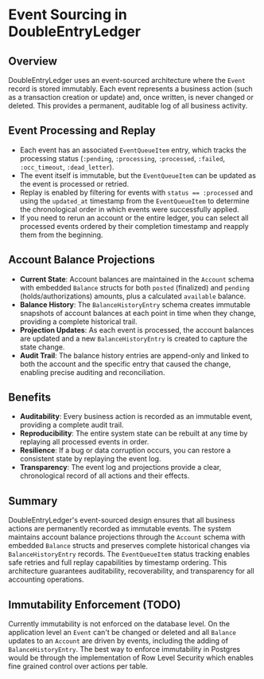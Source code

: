
# Event Sourcing in DoubleEntryLedger

## Overview

DoubleEntryLedger uses an event-sourced architecture where the `Event` record is stored immutably. Each event represents a business action (such as a transaction creation or update) and, once written, is never changed or deleted. This provides a permanent, auditable log of all business activity.

## Event Processing and Replay

- Each event has an associated `EventQueueItem` entry, which tracks the processing status (`:pending`, `:processing`, `:processed`, `:failed`, `:occ_timeout`, `:dead_letter`).
- The event itself is immutable, but the `EventQueueItem` can be updated as the event is processed or retried.
- Replay is enabled by filtering for events with `status == :processed` and using the `updated_at` timestamp from the `EventQueueItem` to determine the chronological order in which events were successfully applied.
- If you need to rerun an account or the entire ledger, you can select all processed events ordered by their completion timestamp and reapply them from the beginning.

## Account Balance Projections

- **Current State**: Account balances are maintained in the `Account` schema with embedded `Balance` structs for both `posted` (finalized) and `pending` (holds/authorizations) amounts, plus a calculated `available` balance.
- **Balance History**: The `BalanceHistoryEntry` schema creates immutable snapshots of account balances at each point in time when they change, providing a complete historical trail.
- **Projection Updates**: As each event is processed, the account balances are updated and a new `BalanceHistoryEntry` is created to capture the state change.
- **Audit Trail**: The balance history entries are append-only and linked to both the account and the specific entry that caused the change, enabling precise auditing and reconciliation.

## Benefits

- **Auditability**: Every business action is recorded as an immutable event, providing a complete audit trail.
- **Reproducibility**: The entire system state can be rebuilt at any time by replaying all processed events in order.
- **Resilience**: If a bug or data corruption occurs, you can restore a consistent state by replaying the event log.
- **Transparency**: The event log and projections provide a clear, chronological record of all actions and their effects.

## Summary

DoubleEntryLedger's event-sourced design ensures that all business actions are permanently recorded as immutable events. The system maintains account balance projections through the `Account` schema with embedded `Balance` structs and preserves complete historical changes via `BalanceHistoryEntry` records. The `EventQueueItem` status tracking enables safe retries and full replay capabilities by timestamp ordering. This architecture guarantees auditability, recoverability, and transparency for all accounting operations.

## Immutability Enforcement (TODO)

Currently immutability is not enforced on the database level. On the application level an `Event` can't be changed or deleted and all `Balance` updates to an `Account` are driven by events, including the adding of `BalanceHistoryEntry`. The best way to enforce immutability in Postgres would be through the implementation of Row Level Security which enables fine grained control over actions per table.
